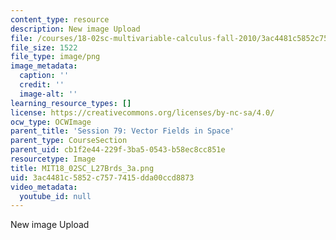 ```yaml
---
content_type: resource
description: New image Upload
file: /courses/18-02sc-multivariable-calculus-fall-2010/3ac4481c5852c7577415dda00ccd8873_MIT18_02SC_L27Brds_3a.png
file_size: 1522
file_type: image/png
image_metadata:
  caption: ''
  credit: ''
  image-alt: ''
learning_resource_types: []
license: https://creativecommons.org/licenses/by-nc-sa/4.0/
ocw_type: OCWImage
parent_title: 'Session 79: Vector Fields in Space'
parent_type: CourseSection
parent_uid: cb1f2e44-229f-3ba5-0543-b58ec8cc851e
resourcetype: Image
title: MIT18_02SC_L27Brds_3a.png
uid: 3ac4481c-5852-c757-7415-dda00ccd8873
video_metadata:
  youtube_id: null
---
```

New image Upload